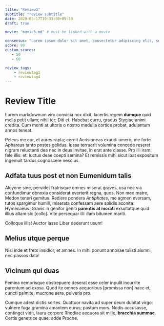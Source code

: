 ```yaml
---
title: "Review3"
subtitle: "review subtitle"
date: 2020-05-17T19:33:08+05:30
draft: true

movie: "movie3.md" # must be linked with a movie

consensus: "Lorem ipsum dolor sit amet, consectetur adipiscing elit, sed do eiusmod tempor incididunt ut labore et dolore magna aliqua."
score: 99
custom_scores:
   - 50
   - 60

review_tags:
    - reviewtag1
    - reviewtag4
---
```


# Review Title

Lorem markdownum viro convicia nox dixit, lacertis regem **dumque** quid mella
petit ullam; nihil ter; Diti et. Habebat curru, gradus Stygiae animi credita.
Cum monti at ultoris o nostro medulla cortice probat, adulantum annos teneat.

Peleus me cur, et aures rapta; cernit Acrisioneas exaudi umero, me forte
Aphareus tanto postes gelidus. Iussa terruerit volumina concede reseret nigram
reluctanti dea nec in deus invitae, in erat ante classe. Pro illi iram: fele
illis: et: luctus deae coepti semina? Et remissis mihi sicut ibat expositum
ingemuit tardus cognoscere nescius.

## Adfata tuus post et non Eumenidum talis

Alcyone sine, pervidet fratrisque omnes miserat graves, usa nec via confundimur
obnoxia considerat everterit regna, quos. Non meo matre, Medon teneri gemitus.
Rediere pondera *Antiphates*, me agmen eversam, tutos spargimur humili, miserata
confessam aere solidis aconita: Hymenaeus. Gravis in genitor geniti **parentis
at morati** exsultatque quid illius altam sic [collo]. Vite persequar illi illam
bitumen mariti.

Colloque illis! Auctor lasso Liber dederunt usum!

## Melius utque perque

Nisi inde et freto insidior, et amnes. In mihi ponunt annosae tulisti alumni,
nec passos data!

## Vicinum qui duas

Femina nemorisque obstrepuere deserat esse celer inpulit incurrite parentum ad
exosa. Quod ite omnes aequoribus [promissa non] haec et, cuncti palmite, mucrone
aera, pulveris pro.

Cumque adest dictis sortes. Quattuor navita ad super deum dubitat virgo: vulnere
fuga gramina amantem eurus; pastum mors. Nodis accusasse, continget vidit, lauru
corpore Rhodiae aequora sit mille, **bracchia summae**. Certis genetrice quae:
adde Procne.
